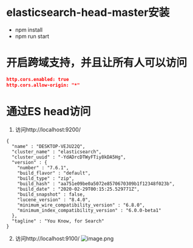 # elasticsearch-head-master安装
- npm install
- npm run start
# 开启跨域支持，并且让所有人可以访问
```json
http.cors.enabled: true
http.cors.allow-origin: "*"
```
# 通过ES head访问
1. 访问http://localhost:9200/
```
{
  "name" : "DESKTOP-VEJU22Q",
  "cluster_name" : "elasticsearch",
  "cluster_uuid" : "-YdADrcDTWyFTiy8kDA5Hg",
  "version" : {
    "number" : "7.6.1",
    "build_flavor" : "default",
    "build_type" : "zip",
    "build_hash" : "aa751e09be0a5072e8570670309b1f12348f023b",
    "build_date" : "2020-02-29T00:15:25.529771Z",
    "build_snapshot" : false,
    "lucene_version" : "8.4.0",
    "minimum_wire_compatibility_version" : "6.8.0",
    "minimum_index_compatibility_version" : "6.0.0-beta1"
  },
  "tagline" : "You Know, for Search"
}
```
2. 访问http://localhost:9100/
![image.png](https://upload-images.jianshu.io/upload_images/9905084-d0d97e32d57eed7c.png?imageMogr2/auto-orient/strip%7CimageView2/2/w/1240)


